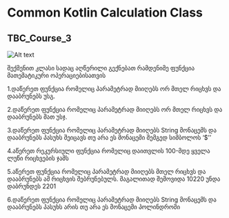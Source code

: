 # Common Kotlin Calculation Class
## TBC_Course_3

![Alt text](https://firebasestorage.googleapis.com/v0/b/metaplayer-6d01c.appspot.com/o/image_2022-06-20_104653055.png?alt=media&token=5a3ea2c5-575c-4c92-9c3a-db8d6d886d34)

შექმენით კლასი სადაც აღწერილი გექნებათ რამდენიმე ფუნქცია მათემატიკური
ოპერაციებისათვის

1.დაწერეთ ფუნქცია რომელიც პარამეტრად მიიღებს ორ მთელ რიცხვს და დააბრუნებს უსგ.

2.დაწერეთ ფუნქცია რომელიც პარამეტრად მიიღებს ორ მთელ რიცხვს და დააბრუნებს მათ უსჯ.

3.დაწერეთ ფუნქცია რომელიც პარამეტრად მიიღებს String მონაცემს და დააბრუნებს პასუხს შეიცავს თუ არა ეს მონაცემი შემგედ სიმბოლოს ‘$’’

4.აწერეთ რეკურსიული ფუნქცია რომელიც დაითვლის 100-მდე ყველა ლუწი
რიცხვების ჯამს

5.აწერეთ ფუნქცია რომელიც პარამეტრად მიიღებს მთელ რიცხვს და დააბრუნებს ამ რიცხვის შებრუნებულს. მაგალითად შემოვიდა 10220 უნდა დაბრუნდეს 2201

6.დაწერეთ ფუნქცია რომელიც პარამეტრად მიიღებს String მონაცემს და დააბრუნებს პასუხს არის თუ არა ეს მონაცემი პოლინდრომი

